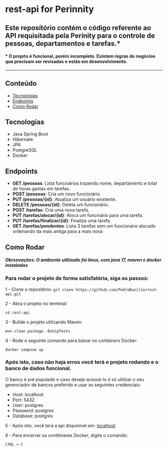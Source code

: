 # rest-api for Perinnity

## Este reposítório contém o código referente ao API requisitada pela Perinity para o controle de pessoas, departamentos e tarefas.*

#### * O projeto é funcional, porém incompleto. Existem regras de negócios que precisam ser revisadas e estão em desenvolvimento.
---

## Conteúdo

- [Tecnologias](#tecnologias)
- [Endpoints](#endpoints)
- [Como Rodar](#como-rodar)

  
## Tecnologias
- Java Spring Boot
- Hibernate
- JPA
- PostgreSQL
- Docker

## Endpoints

- **GET /pessoas**:  Lista funcioários trazendo nome, departamento e total de horas gastas em tarefas.
- **POST /pessoas**: Cria um novo funcionário
- **PUT /pessoas/{id}**: Atualiza um usuário existente.
- **DELETE /pessoas/{id}**: Deleta um funcionário.
- **POST /tarefas**: Cria uma nova tarefa.
- **PUT /tarefas/alocar/{id}**: Aloca um funcinário para uma tarefa.
- **PUT /tarefas/finalizar/{id}**: Finaliza uma tarefa
- **GET /tarefas/pendentes**: Lista 3 tarefas sem um funcionário alocado ordenando da mais antiga para a mais nova


## Como Rodar

#### *Obrsevações: O ambiente utilizado foi linux, com java 17, maven e docker instalados*

### Para rodar o projeto de forma satisfatória, siga os passos:

1 - Clone o repositório:
  `git clone https://github.com/PedroBazilio/rest-api.git`

2 - Abra o projeto no terminal: 
 ```shell
cd rest-api
```
3 - Builde o projeto utilizando Maven:
```shell
mvn clean package -DskipTests
```
4 - Rode o seguinte comando para baixar os containers Docker:
```shell
docker compose up
```
### Após isto, caso não haja erros você terá o projeto rodando e o banco de dados funcional. 
O banco é pré populado e caso deseje acessá-lo é só utilizar o seu gerenciador de bancos preferido e usar as seguintes credenciais:

- Host: localhost
- Port: 5432
- User: postgres
- Password: postgres
- Database: postgres

5 - Após isto, você terá a api disponível em: [localhost](http://localhost:8080)

6 - Para encerrar os contêineres Docker, digite o comando:
```shell
CTRL + C
```
